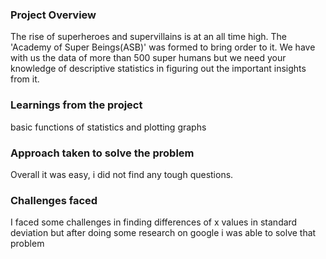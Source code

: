 ### Project Overview

 The rise of superheroes and supervillains is at an all time high. The 'Academy of Super Beings(ASB)' was formed to bring order to it. We have with us the data of more than 500 super humans but we need your knowledge of descriptive statistics in figuring out the important insights from it.


### Learnings from the project

 basic functions of statistics and plotting graphs


### Approach taken to solve the problem

 Overall it was easy, i did not find any tough questions.


### Challenges faced

 I faced some challenges in finding differences of x values in standard deviation but after doing some research on google i was able to solve that problem


